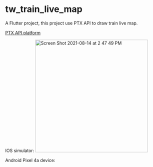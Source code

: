 # tw_train_live_map

A Flutter project, this project use PTX API to draw train live map.

[PTX API platform](https://ptx.transportdata.tw/PTX/Management/AccountLogin)

IOS simulator:
<img width="360" alt="Screen Shot 2021-08-14 at 2 47 49 PM" src="https://user-images.githubusercontent.com/64124476/129437808-004bd6ec-6754-415f-832c-6b006ec4c6de.png">

Android Pixel 4a device:


